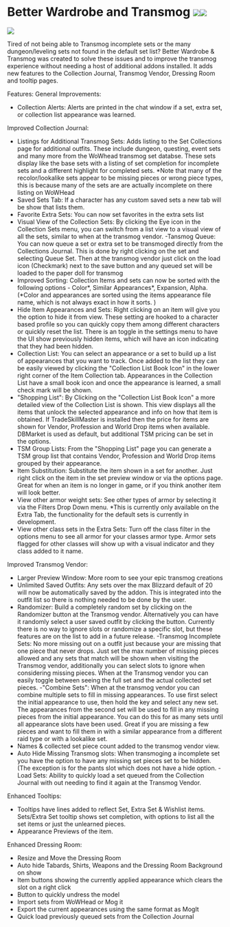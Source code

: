 # Better Wardrobe and Transmog [![](http://cf.way2muchnoise.eu/401253.svg)](https://www.curseforge.com/wow/addons/better-wardrobe-and-transmog)[![](http://img.shields.io/badge/runs-retail-brightgreen)](https://www.curseforge.com/wow/addons/better-wardrobe-and-transmog)

[![](https://media.forgecdn.net/attachments/76/25/patreon-medium-button.png)](https://www.patreon.com/SLOKnightfall)

Tired of not being able to Transmog incomplete sets or the many dungeon/leveling sets not found in the default set list?  Better Wardrobe & Transmog was created to solve these issues and to improve the transmog experience without needing a host of additional addons installed.  It adds new features to the Collection Journal, Transmog Vendor, Dressing Room and tooltip pages.

Features:
General Improvements:

- Collection Alerts: Alerts are printed in the chat window if a set, extra set, or collection list appearance was learned.
 
Improved Collection Journal:

- Listings for Additional Transmog Sets: Adds listing to the Set Collections page for additional outfits. These include dungeon, questing, event sets and many more from the WoWhead transmog set databse. These sets display like the base sets with a listing of set completion for incomplete sets and a different highlight for completed sets. *Note that many of the recolor/lookalike sets appear to be missing pieces or wrong piece types, this is because many of the sets are are actually incomplete on there listing on WoWHead
- Saved Sets Tab: If a character has any custom saved sets a new tab will be show that lists them.
- Favorite Extra Sets: You can now set favorites in the extra sets list
- Visual View of the Collection Sets: By clicking the Eye icon in the Collection Sets menu, you can switch from a list view to a visual view of all the sets, similar to when at the transmog vendor.
-Tansmog Queue: You can now queue a set or extra set to be transmoged directly from the Collections Journal. This is done by right clicking on the set and selecting Queue Set. Then at the transmog vendor just click on the load icon (Checkmark) next to the save button and any queued set will be loaded to the paper doll for transmog
- Improved Sorting: Collection Items and sets can now be sorted with the following options - Color*, Similar Appearances*, Expansion, Alpha. (*Color and appearances are sorted using the items appearance file name, which is not always exact in how it sorts. )
- Hide Item Appearances and Sets: Right clicking on an item will give you the option to hide it from view. These setting are hooked to a character based profile so you can quickly copy them among different characters or quickly reset the list. There is an toggle in the settings menu to have the UI show previously hidden items, which will have an icon indicating that they had been hidden.
- Collection List: You can select an appearance or a set to build up a list of appearances that you want to track. Once added to the list they can be easily viewed by clicking the "Collection List Book Icon" in the lower right corner of the Item Collection tab. Appearances in the Collection List have a small book icon and once the appearance is learned, a small check mark will be shown.
- "Shopping List": By <Shift> Clicking on the "Collection List Book Icon" a more detailed view of the Collection List is shown. This view displays all the items that unlock the selected appearance and info on how that item is obtained. If TradeSkillMaster is installed then the price for items are shown for Vendor, Profession and World Drop items when available. DBMarket is used as default, but additional TSM pricing can be set in the options.
- TSM Group Lists: From the "Shopping List" page you can generate a TSM group list that contains Vendor, Profession and World Drop items grouped by their appearance.
- Item Substitution:  Substitute the item shown in a set for another.  Just right click on the item in the set preview window or via the options page.  Great for when an item is no longer in game, or if you think another item will look better.
- View other armor weight sets:  See other types of armor by selecting it via the Filters Drop Down menu.  *This is currently only available on the Extra Tab, the functionality for the default sets is currently in development.
- View other class sets in the Extra Sets: Turn off the class filter in the options menu to see all armor for your classes armor type.  Armor sets flagged for other classes will show up with a visual indicator and they class added to it name.

 
Improved Transmog Vendor:

- Larger Preview Window: More room to see your epic transmog creations
- Unlimited Saved Outfits: Any sets over the max Blizzard default of 20 will now be automatically saved by the addon. This is integrated into the outfit list so there is nothing needed to be done by the user. 
- Randomizer: Build a completely random set by clicking on the Randomizer button at the Transmog vendor. Alternatively you can have it randomly select a user saved outfit by <Shift> clicking the button. Currently there is no way to ignore slots or randomize a specific slot, but these features are on the list to add in a future release.
-Transmog Incomplete Sets: No more missing out on a outfit just because your are missing that one piece that never drops. Just set the max number of missing pieces allowed and any sets that match will be shown when visiting the Transmog vendor, additionally you can select slots to ignore when considering missing pieces. When at the Transmog vendor you can easily toggle between seeing the full set and the actual collected set pieces.
-"Combine Sets":  When at the transmog vendor you can combine multiple sets to fill in missing appearances. To use first select the initial appearance to use, then hold the <Shift> key and select any new set. The appearances from the second set will be used to fill in any missing pieces from the initial appearance. You can do this for as many sets until all appearance slots have been used. Great if you are missing a few pieces and want to fill them in with a similar appearance from a different raid type or with a lookalike set.
- Names & collected set piece count added to the transmog vendor view.
- Auto Hide Missing Transmog slots: When transmoging a incomplete set you have the option to have any missing set pieces set to be hidden. (The exception is for the pants slot which does not have a hide option.
-Load Sets:  Ability to quickly load a set queued from the Collection Journal with out needing to find it again at the Transmog Vendor.

Enhanced Tooltips:

- Tooltips have lines added to reflect Set, Extra Set & Wishlist items.
Sets/Extra Set tooltip shows set completion, with options to list all the set items or just the unlearned pieces.
- Appearance Previews of the item.

 
Enhanced Dressing Room:

- Resize and Move the Dressing Room
- Auto hide Tabards, Shirts, Weapons and the Dressing Room Background on show
- Item buttons showing the currently applied appearance which clears the slot on a right click
- Button to quickly undress the model
- Import sets from WoWHead or Mog it
- Export the current appearances using the same format as MogIt
- Quick load previously queued sets from the Collection Journal
